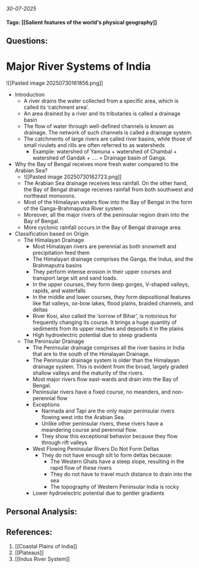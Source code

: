 *30-07-2025*
#### Tags: [[Salient features of the world's physical geography]]


## Questions:



# Major River Systems of India

![[Pasted image 20250730161856.png]]

- Introduction
	- A river drains the water collected from a specific area, which is called its ‘catchment area’.
	- An area drained by a river and its tributaries is called a drainage basin
	- The flow of water through well-defined channels is known as drainage. The network of such channels is called a drainage system.
	- The catchments of large rivers are called river basins, while those of small rivulets and rills are often referred to as watersheds
		- Example: watershed of Yamuna + watershed of Chambal + watershed of Gandak + …. = Drainage basin of Ganga.
- Why the Bay of Bengal receives more fresh water compared to the Arabian Sea?
	- ![[Pasted image 20250730162723.png]]
	- The Arabian Sea drainage receives less rainfall. On the other hand, the Bay of Bengal drainage receives rainfall from both southwest and northeast monsoons.
	- Most of the Himalayan waters flow into the Bay of Bengal in the form of the Ganga-Brahmaputra River system. 
	- Moreover, all the major rivers of the peninsular region drain into the Bay of Bengal.
	- More cyclonic rainfall occurs in the Bay of Bengal drainage area.
- Classification based on Origin
	- The Himalayan Drainage
		- Most Himalayan rivers are perennial as both snowmelt and precipitation feed them
		- The Himalayan drainage comprises the Ganga, the Indus, and the Brahmaputra basins
		- They perform intense erosion in their upper courses and transport large silt and sand loads. 
		- In the upper courses, they form deep gorges, V-shaped valleys, rapids, and waterfalls
		- In the middle and lower courses, they form depositional features like flat valleys, ox-bow lakes, flood plains, braided channels, and deltas
		- River Kosi, also called the ‘sorrow of Bihar’, is notorious for frequently changing its course. It brings a huge quantity of sediments from its upper reaches and deposits it in the plains
		- High hydroelectric potential due to steep gradients
	- The Peninsular Drainage
		- The Peninsular drainage comprises all the river basins in India that are to the south of the Himalayan Drainage.
		- The Peninsular drainage system is older than the Himalayan drainage system. This is evident from the broad, largely graded shallow valleys and the maturity of the rivers.
		- Most major rivers flow east-wards and drain into the Bay of Bengal.
		- Peninsular rivers have a fixed course, no meanders, and non-perennial flow
		- Exceptions
			- Narmada and Tapi are the only major peninsular rivers flowing west into the Arabian Sea. 
			- Unlike other peninsular rivers, these rivers have a meandering course and perennial flow. 
			- They show this exceptional behavior because they flow through rift valleys
		- West Flowing Peninsular Rivers Do Not Form Deltas
			- They do not have enough silt to form deltas because:
				- The Western Ghats have a steep slope, resulting in the rapid flow of these rivers
				- They do not have to travel much distance to drain into the sea
				- The topography of Western Peninsular India is rocky
		- Lower hydroelectric potential due to gentler gradients


## Personal Analysis:


## References:

1. [[Coastal Plains of India]]
2. [[Plateaus]]
3. [[Indus River System]]